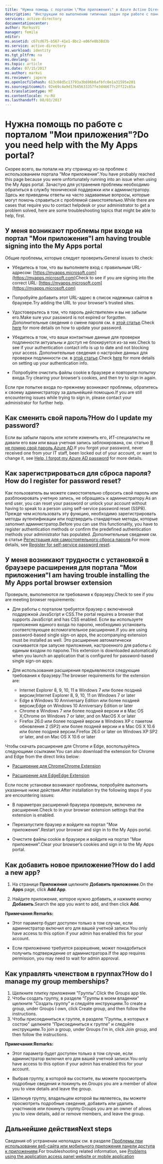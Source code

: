 ```yaml
---
title: "Нужна помощь с порталом \"Мои приложения\" в Azure Active Directory | Документы Майкрософт"
description: "Инструкции по выполнению типичных задач при работе с панелью доступа."
services: active-directory
documentationcenter: 
author: MarkusVi
manager: femila
editor: 
ms.assetid: c67cd675-b567-41e1-8bc2-e06fe0b38d3b
ms.service: active-directory
ms.workload: identity
ms.tgt_pltfrm: na
ms.devlang: na
ms.topic: article
ms.date: 07/15/2017
ms.author: markvi
ms.reviewer: japere
ms.openlocfilehash: 613c68d5c13793a3b696b6afbfc0e1a31595e201
ms.sourcegitcommit: 02e69c4a9d17645633357fe3d46677c2ff22c85a
ms.translationtype: MT
ms.contentlocale: ru-RU
ms.lasthandoff: 08/03/2017
---
```

# <a name="do-you-need-help-with-the-my-apps-portal"></a><span data-ttu-id="d1819-103">Нужна помощь по работе с порталом "Мои приложения"?</span><span class="sxs-lookup"><span data-stu-id="d1819-103">Do you need help with the My Apps portal?</span></span>

<span data-ttu-id="d1819-104">Скорее всего, вы попали на эту страницу из-за проблем с использованием портала "Мои приложения".</span><span class="sxs-lookup"><span data-stu-id="d1819-104">You have probably reached this page because you were unfortunately running into an issue when using the My Apps portal.</span></span> <span data-ttu-id="d1819-105">Зачастую для устранения проблемы необходимо обратиться в службу технической поддержки или к администратору. Здесь же приведены ответы на часто задаваемые вопросы, которые могут помочь справиться с проблемой самостоятельно.</span><span class="sxs-lookup"><span data-stu-id="d1819-105">While there are cases that require you to contact helpdesk or your administrator to get a problem solved, here are some troubleshooting topics that might be able to help, first.</span></span>

## <a name="i-am-having-trouble-signing-into-the-my-apps-portal"></a><span data-ttu-id="d1819-106">У меня возникают проблемы при входе на портал "Мои приложения"</span><span class="sxs-lookup"><span data-stu-id="d1819-106">I am having trouble signing into the My Apps portal</span></span>

<span data-ttu-id="d1819-107">Общие проблемы, которые следует проверить:</span><span class="sxs-lookup"><span data-stu-id="d1819-107">General issues to check:</span></span>

- <span data-ttu-id="d1819-108">Убедитесь в том, что вы выполняете вход с правильным URL-адресом: [https://myapps.microsoft.com](https://myapps.microsoft.com)</span><span class="sxs-lookup"><span data-stu-id="d1819-108">Check to see if you are signing into the correct URL: [https://myapps.microsoft.com](https://myapps.microsoft.com)</span></span>

- <span data-ttu-id="d1819-109">Попробуйте добавить этот URL-адрес в список надежных сайтов в браузере.</span><span class="sxs-lookup"><span data-stu-id="d1819-109">Try adding the URL to your browser’s trusted sites.</span></span>

- <span data-ttu-id="d1819-110">Удостоверьтесь в том, что пароль действителен и вы не забыли его.</span><span class="sxs-lookup"><span data-stu-id="d1819-110">Make sure your password is not expired or forgotten.</span></span> <span data-ttu-id="d1819-111">Дополнительные сведения о смене пароля см. в [этой статье](active-directory-passwords-update-your-own-password.md).</span><span class="sxs-lookup"><span data-stu-id="d1819-111">Check [here](active-directory-passwords-update-your-own-password.md) for more details on how to update your password.</span></span>

- <span data-ttu-id="d1819-112">Убедитесь в том, что ваши контактные данные для проверки подлинности актуальны и доступ не блокируется из-за них.</span><span class="sxs-lookup"><span data-stu-id="d1819-112">Check to see if your authentication contact info is up to date and not blocking your access.</span></span> <span data-ttu-id="d1819-113">Дополнительные сведения о настройке данных для проверки подлинности см. в [этой статье](https://docs.microsoft.com/en-us/azure/multi-factor-authentication/end-user/multi-factor-authentication-end-user).</span><span class="sxs-lookup"><span data-stu-id="d1819-113">Check [here](https://docs.microsoft.com/en-us/azure/multi-factor-authentication/end-user/multi-factor-authentication-end-user) for more details on setting up your authentication info.</span></span>

- <span data-ttu-id="d1819-114">Попробуйте очистить файлы cookie в браузере и повторите попытку входа.</span><span class="sxs-lookup"><span data-stu-id="d1819-114">Try clearing your browser’s cookies, and then try to sign in again.</span></span>

<span data-ttu-id="d1819-115">Если при попытке входа по-прежнему возникают проблемы, обратитесь к своему администратору за дальнейшей помощью.</span><span class="sxs-lookup"><span data-stu-id="d1819-115">If you are still encountering issues while trying to sign in, please contact your administrator for further help.</span></span>


## <a name="how-do-i-update-my-password"></a><span data-ttu-id="d1819-116">Как сменить свой пароль?</span><span class="sxs-lookup"><span data-stu-id="d1819-116">How do I update my password?</span></span>

<span data-ttu-id="d1819-117">Если вы забыли пароль или хотите изменить его, ИТ-специалисты не давали его вам или ваша учетная запись заблокирована, см. статью [Я не помню свой пароль Azure AD](active-directory-passwords-update-your-own-password.md).</span><span class="sxs-lookup"><span data-stu-id="d1819-117">If you forgot your password, never received one from your IT staff, been locked out of your account, or want to change it, see [Help, I forgot my Azure AD password](active-directory-passwords-update-your-own-password.md) for more details.</span></span>

## <a name="how-do-i-register-for-password-reset"></a><span data-ttu-id="d1819-118">Как зарегистрироваться для сброса пароля?</span><span class="sxs-lookup"><span data-stu-id="d1819-118">How do I register for password reset?</span></span>

<span data-ttu-id="d1819-119">Как пользователь вы можете самостоятельно сбросить свой пароль или разблокировать учетную запись, не обращаясь к администратору.</span><span class="sxs-lookup"><span data-stu-id="d1819-119">As an end user, you can reset your password or unlock your account without having to speak to a person using self-service password reset (SSPR).</span></span> <span data-ttu-id="d1819-120">Прежде чем использовать эту функцию, необходимо зарегистрировать методы аутентификации или подтвердить стандартные методы, которые заполнил администратор.</span><span class="sxs-lookup"><span data-stu-id="d1819-120">Before you can use this functionality, you have to register authentication methods or confirm the predefined authentication methods your administrator has populated.</span></span> <span data-ttu-id="d1819-121">Дополнительные сведения см. в статье [Регистрация для самостоятельного сброса пароля](active-directory-passwords-reset-register.md).</span><span class="sxs-lookup"><span data-stu-id="d1819-121">For more details, see [Register for self-service password reset](active-directory-passwords-reset-register.md).</span></span>


## <a name="i-am-having-trouble-installing-the-my-apps-portal-browser-extension"></a><span data-ttu-id="d1819-122">У меня возникают трудности с установкой в браузере расширения для портала "Мои приложения"</span><span class="sxs-lookup"><span data-stu-id="d1819-122">I am having trouble installing the My Apps portal browser extension</span></span>

<span data-ttu-id="d1819-123">Проверьте, выполняются ли требования к браузеру.</span><span class="sxs-lookup"><span data-stu-id="d1819-123">Check to see if you are meeting browser requirements:</span></span>

- <span data-ttu-id="d1819-124">Для работы с порталом требуется браузер с включенной поддержкой JavaScript и CSS.</span><span class="sxs-lookup"><span data-stu-id="d1819-124">The portal requires a browser that supports JavaScript and has CSS enabled.</span></span> <span data-ttu-id="d1819-125">Если вы используете приложения единого входа по паролю, необходимо установить соответствующее вспомогательное расширение.</span><span class="sxs-lookup"><span data-stu-id="d1819-125">If you are using password-based single sign-on apps, the accompanying extension must be installed as well.</span></span> <span data-ttu-id="d1819-126">Это расширение автоматически скачивается при запуске приложения, настроенного для работы с единым входом по паролю.</span><span class="sxs-lookup"><span data-stu-id="d1819-126">This extension is downloaded automatically when you launch an application that is configured for password-based single sign-on apps.</span></span>

- <span data-ttu-id="d1819-127">Для использования расширения предъявляются следующие требования к браузеру:</span><span class="sxs-lookup"><span data-stu-id="d1819-127">The browser requirements for the extension are:</span></span>
    - <span data-ttu-id="d1819-128">Internet Explorer 8, 9, 10, 11 в Windows 7 или более поздней версии;</span><span class="sxs-lookup"><span data-stu-id="d1819-128">Internet Explorer 8, 9, 10, 11 on Windows 7 or later</span></span>
    - <span data-ttu-id="d1819-129">Edge в Windows 10 Anniversary Edition или более поздней версии;</span><span class="sxs-lookup"><span data-stu-id="d1819-129">Edge on Windows 10 Anniversary Edition or later</span></span>
    - <span data-ttu-id="d1819-130">Chrome в Windows 7 или более поздней версии и в Mac OS X;</span><span class="sxs-lookup"><span data-stu-id="d1819-130">Chrome on Windows 7 or later, and on MacOS X or later</span></span>
    - <span data-ttu-id="d1819-131">Firefox 26.0 или более поздней версии в Windows XP с пакетом обновления 2 (SP2) или более поздней версии и в Mac OS X 10.6 или более поздней версии.</span><span class="sxs-lookup"><span data-stu-id="d1819-131">Firefox 26.0 or later on Windows XP SP2 or later, and on Mac OS X 10.6 or later</span></span>

<span data-ttu-id="d1819-132">Чтобы скачать расширение для Chrome и Edge, воспользуйтесь следующими ссылками:</span><span class="sxs-lookup"><span data-stu-id="d1819-132">You can also download the extension for Chrome and Edge from the direct links below:</span></span>

- [<span data-ttu-id="d1819-133">Расширение для Chrome</span><span class="sxs-lookup"><span data-stu-id="d1819-133">Chrome Extension</span></span>](https://chrome.google.com/webstore/detail/access-panel-extension/ggjhpefgjjfobnfoldnjipclpcfbgbhl)

- [<span data-ttu-id="d1819-134">Расширение для Edge</span><span class="sxs-lookup"><span data-stu-id="d1819-134">Edge Extension</span></span>](https://www.microsoft.com/store/apps/9pc9sckkzk84)

<span data-ttu-id="d1819-135">Если после установки возникают проблемы, попробуйте выполнить указанные ниже действия.</span><span class="sxs-lookup"><span data-stu-id="d1819-135">After installation try the following steps if you are encountering issues:</span></span>

- <span data-ttu-id="d1819-136">В параметрах расширений браузера проверьте, включено ли расширение.</span><span class="sxs-lookup"><span data-stu-id="d1819-136">Check to in your browser extension settings that the extension is enabled.</span></span>

- <span data-ttu-id="d1819-137">Перезапустите браузер и войдите на портал "Мои приложения".</span><span class="sxs-lookup"><span data-stu-id="d1819-137">Restart your browser and sign in to the My Apps portal.</span></span>

- <span data-ttu-id="d1819-138">Очистите файлы cookie в браузере и войдите на портал "Мои приложения".</span><span class="sxs-lookup"><span data-stu-id="d1819-138">Clear your browser’s cookies and sign in to the My Apps portal.</span></span>

## <a name="how-do-i-add-a-new-app"></a><span data-ttu-id="d1819-139">Как добавить новое приложение?</span><span class="sxs-lookup"><span data-stu-id="d1819-139">How do I add a new app?</span></span>

1.  <span data-ttu-id="d1819-140">На странице **Приложения** щелкните **Добавить приложение**.</span><span class="sxs-lookup"><span data-stu-id="d1819-140">On the **Apps** page, click **Add App**.</span></span>

2.  <span data-ttu-id="d1819-141">Найдите приложение, которое нужно добавить, и нажмите кнопку **Добавить**.</span><span class="sxs-lookup"><span data-stu-id="d1819-141">Search the app you want to add, and then click **Add**.</span></span>

<span data-ttu-id="d1819-142">**Примечания:**</span><span class="sxs-lookup"><span data-stu-id="d1819-142">**Remarks:**</span></span>

- <span data-ttu-id="d1819-143">Этот параметр будет доступен только в том случае, если администратор включил его для вашей учетной записи.</span><span class="sxs-lookup"><span data-stu-id="d1819-143">You only have access to this option if your admin has enabled this for your account.</span></span>

- <span data-ttu-id="d1819-144">Если приложению требуется разрешение, может понадобиться получить подтверждение от администратора.</span><span class="sxs-lookup"><span data-stu-id="d1819-144">If the app requires permission, you may need to wait for admin approval.</span></span>


## <a name="how-do-i-manage-my-group-memberships"></a><span data-ttu-id="d1819-145">Как управлять членством в группах?</span><span class="sxs-lookup"><span data-stu-id="d1819-145">How do I manage my group memberships?</span></span>

1. <span data-ttu-id="d1819-146">Щелкните плитку приложения "Группы".</span><span class="sxs-lookup"><span data-stu-id="d1819-146">Click the Groups app tile.</span></span> 
2. <span data-ttu-id="d1819-147">Чтобы создать группу, в разделе "Группы в моем владении" щелкните "Создать группу" и следуйте инструкциям.</span><span class="sxs-lookup"><span data-stu-id="d1819-147">To create a group, under Groups I own, click Create group, and then follow the instructions.</span></span>
3. <span data-ttu-id="d1819-148">Чтобы присоединиться к группе, в разделе "Группы, в которых я состою" щелкните "Присоединиться к группе" и следуйте инструкциям.</span><span class="sxs-lookup"><span data-stu-id="d1819-148">To join a group, under Groups I'm in, click Join group, and then follow the instructions.</span></span>

<span data-ttu-id="d1819-149">**Примечания:**</span><span class="sxs-lookup"><span data-stu-id="d1819-149">**Remarks:**</span></span>

- <span data-ttu-id="d1819-150">Этот параметр будет доступен только в том случае, если администратор включил его для вашей учетной записи.</span><span class="sxs-lookup"><span data-stu-id="d1819-150">You only have access to this option if your admin has enabled this for your account.</span></span>

- <span data-ttu-id="d1819-151">Выбрав группу, в которой вы состоите, вы можете просмотреть подробные сведения и покинуть ее.</span><span class="sxs-lookup"><span data-stu-id="d1819-151">Groups you are a member of allow you to view details and leave the group.</span></span>

- <span data-ttu-id="d1819-152">Щелкнув группу, владельцем которой вы являетесь, вы можете просмотреть подробные сведения, добавить или удалить участников или покинуть группу.</span><span class="sxs-lookup"><span data-stu-id="d1819-152">Groups you are an owner of allows you to view details, add or remove members, and leave the group.</span></span>


## <a name="next-steps"></a><span data-ttu-id="d1819-153">Дальнейшие действия</span><span class="sxs-lookup"><span data-stu-id="d1819-153">Next steps</span></span>

<span data-ttu-id="d1819-154">Сведения об устранении неполадок см. в разделе [Проблемы при использовании веб-сайта или мобильного приложения панели доступа к приложениям](active-directory-application-access-panel-content-map.md).</span><span class="sxs-lookup"><span data-stu-id="d1819-154">For troubleshooting related information, see [Problems using the application access panel website or mobile application](active-directory-application-access-panel-content-map.md)</span></span>

